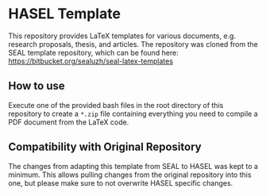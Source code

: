 # HASEL Template

This repository provides LaTeX templates for various documents, e.g. research proposals, thesis, and articles. The repository was cloned from the SEAL template repository, which can be found here: https://bitbucket.org/sealuzh/seal-latex-templates


## How to use

Execute one of the provided bash files in the root directory of this repository to create a `*.zip` file containing everything you need to compile a PDF document from the LaTeX code.


## Compatibility with Original Repository

The changes from adapting this template from SEAL to HASEL was kept to a minimum. This allows pulling changes from the original repository into this one, but please make sure to not overwrite HASEL specific changes.
